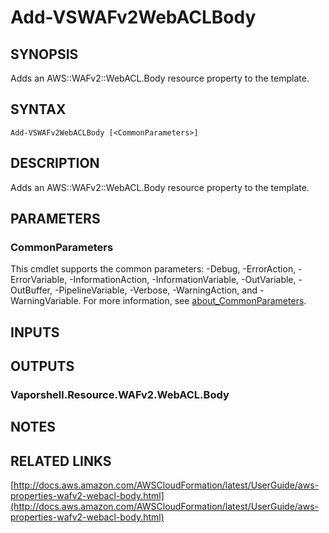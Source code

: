# Add-VSWAFv2WebACLBody

## SYNOPSIS
Adds an AWS::WAFv2::WebACL.Body resource property to the template.

## SYNTAX

```
Add-VSWAFv2WebACLBody [<CommonParameters>]
```

## DESCRIPTION
Adds an AWS::WAFv2::WebACL.Body resource property to the template.

## PARAMETERS

### CommonParameters
This cmdlet supports the common parameters: -Debug, -ErrorAction, -ErrorVariable, -InformationAction, -InformationVariable, -OutVariable, -OutBuffer, -PipelineVariable, -Verbose, -WarningAction, and -WarningVariable. For more information, see [about_CommonParameters](http://go.microsoft.com/fwlink/?LinkID=113216).

## INPUTS

## OUTPUTS

### Vaporshell.Resource.WAFv2.WebACL.Body
## NOTES

## RELATED LINKS

[http://docs.aws.amazon.com/AWSCloudFormation/latest/UserGuide/aws-properties-wafv2-webacl-body.html](http://docs.aws.amazon.com/AWSCloudFormation/latest/UserGuide/aws-properties-wafv2-webacl-body.html)

